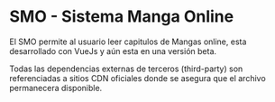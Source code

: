 # SMO - Sistema Manga Online

El SMO permite al usuario leer capitulos de Mangas online, esta desarrollado con VueJs y aún esta en una versión beta.

Todas las dependencias externas de terceros (third-party) son referenciadas a sitios CDN oficiales donde se asegura que el archivo permanecera disponible.
